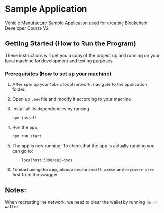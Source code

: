 # Sample Application
Vehicle Manufacture Sample Application used for creating Blockchain Developer Course V2 

## Getting Started (How to Run the Program)

These instructions will get you a copy of the project up and running on your local machine for development and testing purposes.

### Prerequisites (How to set up your machine)

1. After spin up your fabric local network, navigate to the application folder.
2. Open up `.env` file and modify it according to your machine
3. Install all its dependencies by running

    ```bash
    npm install
    ```

4. Run the app.
    ```bash
    npm run start
    ```

5. The app is now running! To check that the app is actually running you can go to:

    ```bash
        localhost:3000/api-docs
    ```

6. To start using the app, please invoke `enroll-admin` and `register-user` first from the swagger

## Notes:
When recreating the network, we need to clear the wallet by running `rm -r wallet`